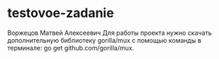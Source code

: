 # testovoe-zadanie
Воржецов Матвей Алексеевич
Для работы проекта нужно скачать дополнительную библиотеку gorilla/mux с помощью команды в терминале: go get github.com/gorilla/mux.
